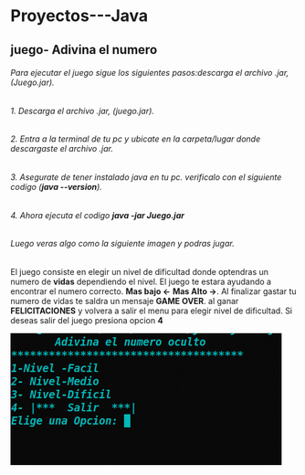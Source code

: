 # Proyectos---Java
## juego- Adivina el numero
###### Para ejecutar el juego sigue los siguientes pasos:descarga el archivo .jar, (Juego.jar).
###### 1. Descarga el archivo .jar, (juego.jar).
###### 2. Entra a la terminal de tu pc y ubicate en la carpeta/lugar donde descargaste el archivo .jar.
###### 3. Asegurate de tener instalado java en tu pc. verificalo con el siguiente codigo (**java --version**).
###### 4. Ahora ejecuta el codigo **java -jar Juego.jar**
###### Luego veras algo como la siguiente imagen y podras jugar.
El juego consiste en elegir un nivel de dificultad donde optendras un numero de **vidas** dependiendo el nivel.
El juego te estara ayudando a encontrar el numero correcto. **Mas bajo <-** **Mas Alto ->**.
Al finalizar gastar tu numero de vidas te saldra un mensaje **GAME OVER**. al ganar **FELICITACIONES** y volvera a salir el menu para elegir nivel de dificultad. Si deseas salir del juego presiona opcion **4**

![Esta es una imagen del programa en la terminal](https://github.com/camilo7896/Proyectos---Java/blob/main/juego.png)



